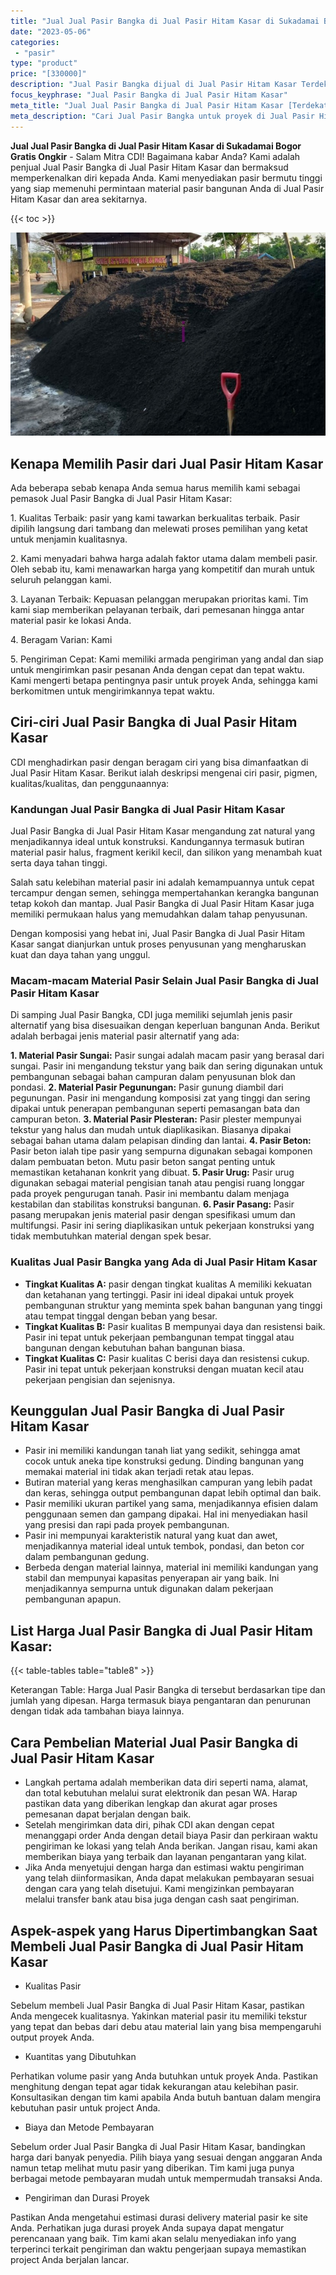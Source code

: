 ```yaml
---
title: "Jual Jual Pasir Bangka di Jual Pasir Hitam Kasar di Sukadamai Bogor Gratis Ongkir"
date: "2023-05-06"
categories:
 - "pasir"
type: "product"
price: "[330000]"
description: "Jual Pasir Bangka dijual di Jual Pasir Hitam Kasar Terdekat. Jual Pasir Bangka ini sering dipakai dalam proyek konstruksi sebagai bahan campuran yang terpilih dan halus. Silakan hubungi kami untuk informasi lebih lanjut."
focus_keyphrase: "Jual Pasir Bangka di Jual Pasir Hitam Kasar"
meta_title: "Jual Jual Pasir Bangka di Jual Pasir Hitam Kasar [Terdekat] - CDI"
meta_description: "Cari Jual Pasir Bangka untuk proyek di Jual Pasir Hitam Kasar? Kami memiliki Jual Pasir Bangka berkualitas untuk material adukan. Raih penawaran terbaik sekarang."
---
```


**Jual Jual Pasir Bangka di Jual Pasir Hitam Kasar di Sukadamai Bogor Gratis Ongkir** - Salam Mitra CDI! Bagaimana kabar Anda? Kami adalah penjual Jual Pasir Bangka di Jual Pasir Hitam Kasar dan bermaksud memperkenalkan diri kepada Anda. Kami menyediakan pasir bermutu tinggi yang siap memenuhi permintaan material pasir bangunan Anda di Jual Pasir Hitam Kasar dan area sekitarnya.

{{< toc >}}

![Jual Jual Pasir Bangka di Jual Pasir Hitam Kasar di Sukadamai Bogor Gratis Ongkir](/images/pasir/pasir-bangunan-26.jpg)

## Kenapa Memilih Pasir dari Jual Pasir Hitam Kasar

Ada beberapa sebab kenapa Anda semua harus memilih kami sebagai pemasok Jual Pasir Bangka di Jual Pasir Hitam Kasar:

1\.  Kualitas Terbaik: pasir yang kami tawarkan berkualitas terbaik. Pasir dipilih langsung dari tambang dan melewati proses pemilihan yang ketat untuk menjamin kualitasnya.

2\.  Kami menyadari bahwa harga adalah faktor utama dalam membeli pasir. Oleh sebab itu, kami menawarkan harga yang kompetitif dan murah untuk seluruh pelanggan kami.

3\.  Layanan Terbaik: Kepuasan pelanggan merupakan prioritas kami. Tim kami siap memberikan pelayanan terbaik, dari pemesanan hingga antar material pasir ke lokasi Anda.

4\.  Beragam Varian: Kami

5\.  Pengiriman Cepat: Kami memiliki armada pengiriman yang andal dan siap untuk mengirimkan pasir pesanan Anda dengan cepat dan tepat waktu. Kami mengerti betapa pentingnya pasir untuk proyek Anda, sehingga kami berkomitmen untuk mengirimkannya tepat waktu.

## Ciri-ciri Jual Pasir Bangka di Jual Pasir Hitam Kasar

CDI menghadirkan pasir dengan beragam ciri yang bisa dimanfaatkan di Jual Pasir Hitam Kasar. Berikut ialah deskripsi mengenai ciri pasir, pigmen, kualitas/kualitas, dan penggunaannya:

### Kandungan Jual Pasir Bangka di Jual Pasir Hitam Kasar

Jual Pasir Bangka di Jual Pasir Hitam Kasar mengandung zat natural yang menjadikannya ideal untuk konstruksi. Kandungannya termasuk butiran material pasir halus, fragment kerikil kecil, dan silikon yang menambah kuat serta daya tahan tinggi.

Salah satu kelebihan material pasir ini adalah kemampuannya untuk cepat tercampur dengan semen, sehingga mempertahankan kerangka bangunan tetap kokoh dan mantap. Jual Pasir Bangka di Jual Pasir Hitam Kasar juga memiliki permukaan halus yang memudahkan dalam tahap penyusunan.

Dengan komposisi yang hebat ini, Jual Pasir Bangka di Jual Pasir Hitam Kasar sangat dianjurkan untuk proses penyusunan yang mengharuskan kuat dan daya tahan yang unggul.

### Macam-macam Material Pasir Selain Jual Pasir Bangka di Jual Pasir Hitam Kasar

Di samping Jual Pasir Bangka, CDI juga memiliki sejumlah jenis pasir alternatif yang bisa disesuaikan dengan keperluan bangunan Anda. Berikut adalah berbagai jenis material pasir alternatif yang ada:

**1\. Material Pasir Sungai:** Pasir sungai adalah macam pasir yang berasal dari sungai. Pasir ini mengandung tekstur yang baik dan sering digunakan untuk pembangunan sebagai bahan campuran dalam penyusunan blok dan pondasi.
**2\. Material Pasir Pegunungan:** Pasir gunung diambil dari pegunungan. Pasir ini mengandung komposisi zat yang tinggi dan sering dipakai untuk penerapan pembangunan seperti pemasangan bata dan campuran beton.
**3\. Material Pasir Plesteran:** Pasir plester mempunyai tekstur yang halus dan mudah untuk diaplikasikan. Biasanya dipakai sebagai bahan utama dalam pelapisan dinding dan lantai.
**4\. Pasir Beton:** Pasir beton ialah tipe pasir yang sempurna digunakan sebagai komponen dalam pembuatan beton. Mutu pasir beton sangat penting untuk memastikan ketahanan konkrit yang dibuat.
**5\. Pasir Urug:** Pasir urug digunakan sebagai material pengisian tanah atau pengisi ruang longgar pada proyek pengurugan tanah. Pasir ini membantu dalam menjaga kestabilan dan stabilitas konstruksi bangunan.
**6\. Pasir Pasang:** Pasir pasang merupakan jenis material pasir dengan spesifikasi umum dan multifungsi. Pasir ini sering diaplikasikan untuk pekerjaan konstruksi yang tidak membutuhkan material dengan spek besar.

### Kualitas Jual Pasir Bangka yang Ada di Jual Pasir Hitam Kasar

*   **Tingkat Kualitas A:** pasir dengan tingkat kualitas A memiliki kekuatan dan ketahanan yang tertinggi. Pasir ini ideal dipakai untuk proyek pembangunan struktur yang meminta spek bahan bangunan yang tinggi atau tempat tinggal dengan beban yang besar.
*   **Tingkat Kualitas B:** Pasir kualitas B mempunyai daya dan resistensi baik. Pasir ini tepat untuk pekerjaan pembangunan tempat tinggal atau bangunan dengan kebutuhan bahan bangunan biasa.
*   **Tingkat Kualitas C:** Pasir kualitas C berisi daya dan resistensi cukup. Pasir ini tepat untuk pekerjaan konstruksi dengan muatan kecil atau pekerjaan pengisian dan sejenisnya.

## Keunggulan Jual Pasir Bangka di Jual Pasir Hitam Kasar

*   Pasir ini memiliki kandungan tanah liat yang sedikit, sehingga amat cocok untuk aneka tipe konstruksi gedung. Dinding bangunan yang memakai material ini tidak akan terjadi retak atau lepas.
*   Butiran material yang keras menghasilkan campuran yang lebih padat dan keras, sehingga output pembangunan dapat lebih optimal dan baik.
*   Pasir memiliki ukuran partikel yang sama, menjadikannya efisien dalam penggunaan semen dan gampang dipakai. Hal ini menyediakan hasil yang presisi dan rapi pada proyek pembangunan.
*   Pasir ini mempunyai karakteristik natural yang kuat dan awet, menjadikannya material ideal untuk tembok, pondasi, dan beton cor dalam pembangunan gedung.
*   Berbeda dengan material lainnya, material ini memiliki kandungan yang stabil dan mempunyai kapasitas penyerapan air yang baik. Ini menjadikannya sempurna untuk digunakan dalam pekerjaan pembangunan apapun.

## List Harga Jual Pasir Bangka di Jual Pasir Hitam Kasar:

{{< table-tables table="table8" >}}

Keterangan Table: Harga Jual Pasir Bangka di tersebut berdasarkan tipe dan jumlah yang dipesan. Harga termasuk biaya pengantaran dan penurunan dengan tidak ada tambahan biaya lainnya.

## Cara Pembelian Material Jual Pasir Bangka di Jual Pasir Hitam Kasar

*   Langkah pertama adalah memberikan data diri seperti nama, alamat, dan total kebutuhan melalui surat elektronik dan pesan WA. Harap pastikan data yang diberikan lengkap dan akurat agar proses pemesanan dapat berjalan dengan baik.
*   Setelah mengirimkan data diri, pihak CDI akan dengan cepat menanggapi order Anda dengan detail biaya Pasir dan perkiraan waktu pengiriman ke lokasi yang telah Anda berikan. Jangan risau, kami akan memberikan biaya yang terbaik dan layanan pengantaran yang kilat.
*   Jika Anda menyetujui dengan harga dan estimasi waktu pengiriman yang telah diinformasikan, Anda dapat melakukan pembayaran sesuai dengan cara yang telah disetujui. Kami mengizinkan pembayaran melalui transfer bank atau bisa juga dengan cash saat pengiriman.

## Aspek-aspek yang Harus Dipertimbangkan Saat Membeli Jual Pasir Bangka di Jual Pasir Hitam Kasar

*   Kualitas Pasir

Sebelum membeli Jual Pasir Bangka di Jual Pasir Hitam Kasar, pastikan Anda mengecek kualitasnya. Yakinkan material pasir itu memiliki tekstur yang tepat dan bebas dari debu atau material lain yang bisa mempengaruhi output proyek Anda.
*   Kuantitas yang Dibutuhkan

Perhatikan volume pasir yang Anda butuhkan untuk proyek Anda. Pastikan menghitung dengan tepat agar tidak kekurangan atau kelebihan pasir. Konsultasikan dengan tim kami apabila Anda butuh bantuan dalam mengira kebutuhan pasir untuk project Anda.
*   Biaya dan Metode Pembayaran

Sebelum order Jual Pasir Bangka di Jual Pasir Hitam Kasar, bandingkan harga dari banyak penyedia. Pilih biaya yang sesuai dengan anggaran Anda namun tetap melihat mutu pasir yang diberikan. Tim kami juga punya berbagai metode pembayaran mudah untuk mempermudah transaksi Anda.
*   Pengiriman dan Durasi Proyek

Pastikan Anda mengetahui estimasi durasi delivery material pasir ke site Anda. Perhatikan juga durasi proyek Anda supaya dapat mengatur perencanaan yang baik. Tim kami akan selalu menyediakan info yang terperinci terkait pengiriman dan waktu pengerjaan supaya memastikan project Anda berjalan lancar.